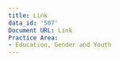 ```yaml
---
title: Link
data_id: '507'
Document URL: Link
Practice Area:
- Education, Gender and Youth
---
```



